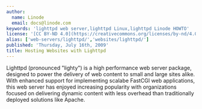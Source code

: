 ```yaml
---
author:
  name: Linode
  email: docs@linode.com
keywords: 'lighttpd web server,lighttpd Linux,lighttpd Linode HOWTO'
license: '[CC BY-ND 4.0](https://creativecommons.org/licenses/by-nd/4.0)'
alias: ['web-servers/lighttpd/','websites/lighttpd/']
published: 'Thursday, July 16th, 2009'
title: Hosting Websites with Lighttpd
---
```


Lighttpd (pronounced "lighty") is a high performance web server package, designed to power the delivery of web content to small and large sites alike. With enhanced support for implementing scalabe FastCGI web applications, this web server has enjoyed increasing popularity with organizations focused on delivering dynamic content with less overhead than traditionally deployed solutions like Apache.
